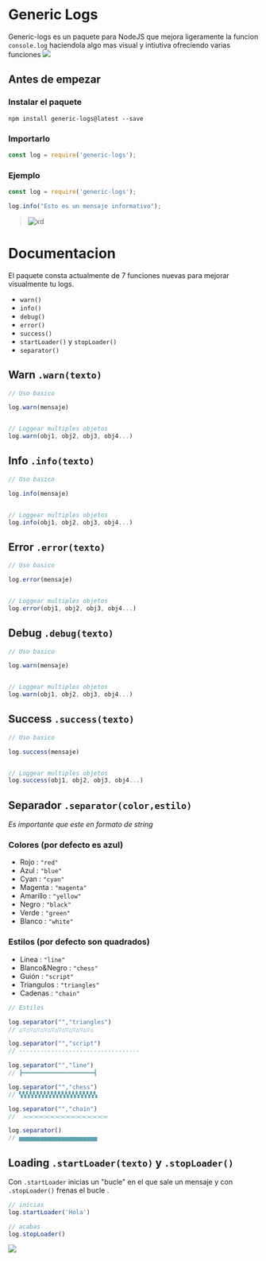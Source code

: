 
# Generic Logs 
Generic-logs es un paquete para NodeJS que mejora ligeramente la funcion `console.log` haciendola algo mas visual y intiutiva ofreciendo varias funciones 
![](https://i.imgur.com/skpqoRy.png)
## Antes de empezar
### **Instalar el paquete** 

```
npm install generic-logs@latest --save
```
### **Importarlo** 

```js
const log = require('generic-logs');
```
### **Ejemplo**
```js
const log = require('generic-logs');

log.info("Esto es un mensaje informativo");
```
>![xd](https://i.imgur.com/RGQyfeP.png)

# Documentacion
El paquete consta actualmente de 7 funciones nuevas para mejorar visualmente tu logs.
- `warn()`
- `info()`
- `debug()`
- `error()`
- `success()`
- `startLoader()` y `stopLoader()`
- `separator()`

## Warn `.warn(texto)`
```js
// Uso basico

log.warn(mensaje)


// Loggear multiples objetos
log.warn(obj1, obj2, obj3, obj4...)
```
## Info `.info(texto)`
```js
// Uso basico

log.info(mensaje)


// Loggear multiples objetos
log.info(obj1, obj2, obj3, obj4...)
```
## Error `.error(texto)`
```js
// Uso basico

log.error(mensaje)


// Loggear multiples objetos
log.error(obj1, obj2, obj3, obj4...)
```
## Debug `.debug(texto)`
```js
// Uso basico

log.warn(mensaje)


// Loggear multiples objetos
log.warn(obj1, obj2, obj3, obj4...)
```

## Success `.success(texto)`
```js
// Uso basico

log.success(mensaje)


// Loggear multiples objetos
log.success(obj1, obj2, obj3, obj4...)
```
## Separador `.separator(color,estilo)`
*Es importante que este en formato de string*
### Colores (por defecto es azul)
- Rojo : `"red"`
- Azul : `"blue"`
- Cyan : `"cyan"`
- Magenta : `"magenta"`
- Amarillo : `"yellow"`
- Negro : `"black"`
- Verde : `"green"`
- Blanco : `"white"`
### Estilos (por defecto son quadrados)
- Linea : `"line"`
- Blanco&Negro : `"chess"`
- Guión : `"script"`
- Triangulos : `"triangles"`
- Cadenas : `"chain"`


```js
// Estilos

log.separator("","triangles")
// △▽△▽△▽△▽△▽△▽△▽△▽△▽△▽△

log.separator("","script")
// ----------------------------------

log.separator("","line")
// ┣━━━━━━━━━━━━━━━━━━━━┫

log.separator("","chess")
// ▚▚▚▚▚▚▚▚▚▚▚▚▚▚▚▚▚▚▚▚▚▚

log.separator("","chain")
//  ⫘⫘⫘⫘⫘⫘⫘⫘⫘⫘⫘⫘⫘⫘⫘⫘ 

log.separator()
// ▅▅▅▅▅▅▅▅▅▅▅▅▅▅▅▅▅▅▅▅▅▅
```

## Loading `.startLoader(texto)` y `.stopLoader()`
Con `.startLoader` inicias un "bucle" en el que sale un mensaje y con `.stopLoader()` frenas el bucle . 
```js
// inicias
log.startLoader('Hola')

// acabas
log.stopLoader()
```
![](https://i.imgur.com/kcAjRzF.gif)

